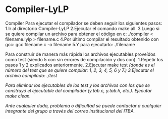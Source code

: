 # Compiler-LyLP
Compiler
Para ejecutar el compilador se deben seguir los siguientes pasos:
1.Ir al directorio Compiler-LyLP
2.Ejecutar el comando make all.
3.Luego si se quiere compilar un archivo para obtener el código en c:
        ./compiler < filename.lylp > filename.c
4.Por último compilar el resultado obtenido con gcc:
    gcc filename.c -o filename
5.Y para ejecutarlo: ./filename

Para construir de manera más rápida los archivos ejecutables proveídos como test (siendo 5 con sin errores de compilación y dos con).
1.Repetir los pasos 1 y 2 explicados anteriormente.
2.Ejecutar make test<i> (donde <i> es el número del test que se quiere compilar: 1, 2, 3, 4, 5, 6 y 7.)
3.Ejecutar el archivo compilado: ./test<i>
    
Para eliminar los ejecutables de los test  y los archivos con los que se construyó el ejecutable del compilador (y.tab.c, y.tab.h, etc.). 
Ejecutar make clean.

Ante cualquier duda, problema o dificultad se puede contactar a cualquier integrante del grupo a través del correo institucional del ITBA.
